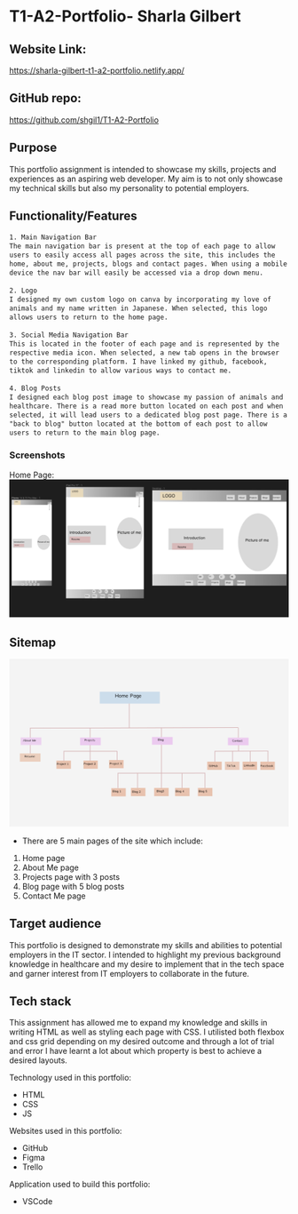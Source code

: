 # T1-A2-Portfolio- Sharla Gilbert

## Website Link:
https://sharla-gilbert-t1-a2-portfolio.netlify.app/

## GitHub repo:
https://github.com/shgil1/T1-A2-Portfolio

## Purpose
This portfolio assignment is intended to showcase my skills, projects and experiences as an aspiring web developer. My aim is to not only showcase my technical skills but also my personality to potential employers.

## Functionality/Features
    1. Main Navigation Bar
    The main navigation bar is present at the top of each page to allow users to easily access all pages across the site, this includes the home, about me, projects, blogs and contact pages. When using a mobile device the nav bar will easily be accessed via a drop down menu. 

    2. Logo
    I designed my own custom logo on canva by incorporating my love of animals and my name written in Japanese. When selected, this logo allows users to return to the home page. 

    3. Social Media Navigation Bar
    This is located in the footer of each page and is represented by the respective media icon. When selected, a new tab opens in the browser to the corresponding platform. I have linked my github, facebook, tiktok and linkedin to allow various ways to contact me.

    4. Blog Posts
    I designed each blog post image to showcase my passion of animals and healthcare. There is a read more button located on each post and when selected, it will lead users to a dedicated blog post page. There is a "back to blog" button located at the bottom of each post to allow users to return to the main blog page. 




### Screenshots
Home Page:
![alt text](image-1.png)
## Sitemap

![alt text](image.png)

- There are 5 main pages of the site which include:
1. Home page
2. About Me page
3. Projects page with 3 posts
4. Blog page with 5 blog posts
5. Contact Me page

## Target audience
This portfolio is designed to demonstrate my skills and abilities to potential employers in the IT sector. I intended to highlight my previous background knowledge in healthcare and my desire to implement that in the tech space and garner interest from IT employers to collaborate in the future. 

## Tech stack
This assignment has allowed me to expand my knowledge and skills in writing HTML as well as styling each page with CSS. I utilisted both flexbox and css grid depending on my desired outcome and through a lot of trial and error I have learnt a lot about which property is best to achieve a desired layouts. 

Technology used in this portfolio:
- HTML
- CSS
- JS

Websites used in this portfolio:
- GitHub
- Figma 
- Trello

Application used to build this portfolio:
- VSCode